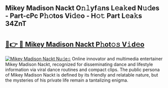 ## Mikey Madison Nackt O𝚗𝚕yf𝚊ns L𝚎a𝚔ed N𝚞𝚍es - Part-cPc P𝚑𝚘tos Vi𝚍𝚎o - H𝚘𝚝 Part L𝚎a𝚔s 34ZnT

# <h2><a href="http://kf328qh.oniu.top/?m=Mikey+Madison+Nackt">🔗👉 🔴 Mikey Madison Nackt P𝚑ot𝚘𝚜 V𝚒d𝚎o</a></h2>

[![Mikey Madison Nackt Nu𝚍e𝚜](https://i.imgur.com/0qMVB7G.gif)](http://kf328qh.oniu.top/?m=Mikey+Madison+Nackt)
Online innovator and multimedia entertainer Mikey Madison Nackt, recognized for disseminating dance and lifestyle information via viral dance routines and compact clips. The public persona of Mikey Madison Nackt is defined by its friendly and relatable nature, but the mysteries of his private life remain a tantalizing enigma.  
